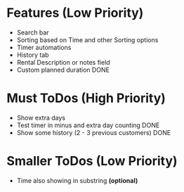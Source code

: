 # Features **(Low Priority)**
- Search bar
- Sorting based on Time and other Sorting options
- Timer automations
- History tab
- Rental Description or notes field
- Custom planned duration DONE

# Must ToDos **(High Priority)**
- Show extra days
- Test timer in minus and extra day counting DONE
- Show some history (2 - 3 previous customers) DONE

# Smaller ToDos **(Low Priority)**
- Time also showing in substring **(optional)**